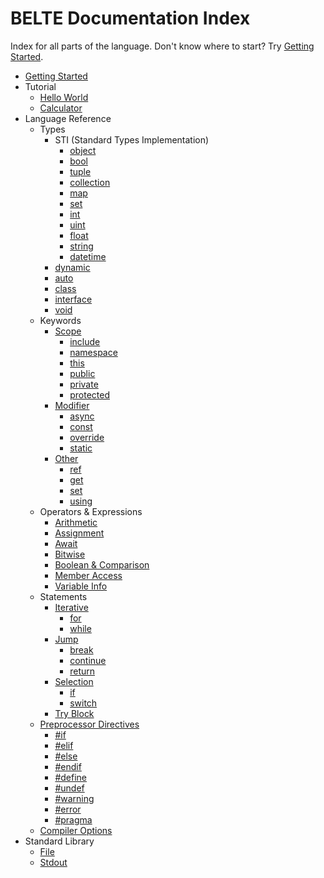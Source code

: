 # BELTE Documentation Index

Index for all parts of the language. Don't know where to start? Try [Getting Started](GettingStarted.md).

- [Getting Started](GettingStarted.md)
- Tutorial
  - [Hello World](Tutorial/HelloWorld.md)
  - [Calculator](Tutorial/Calculator.md)
- Language Reference
  - Types
    - STI (Standard Types Implementation)
      - [object](Reference/Types/Simple.md#Object)
      - [bool](Reference/Types/Simple.md#Boolean)
      - [tuple](Reference/Types/Simple.md#Tuple)
      - [collection](Reference/Types/Enumerable.md#Collection)
      - [map](Reference/Types/Enumerable.md#Map)
      - [set](Reference/Types/Enumerable.md#Set)
      - [int](Reference/Types/Numerical.md#Integer)
      - [uint](Reference/Types/Numerical.md#PositiveUnsigned_Integer)
      - [float](Reference/Types/Numerical.md#Floating_Point_Number)
      - [string](Reference/Types/String.md)
      - [datetime](Reference/Types/DateTime.md)
    - [dynamic](Reference/Types/Definition.md#Dynamic_Typing)
    - [auto](Reference/Types/Definition.md#Implicit_Typing)
    - [class](Reference/Types/Definition.md#Classes)
    - [interface](Reference/Types/Definition.md#Interfaces)
    - [void](Reference/Types/Definition.md#Void)
  - Keywords
    - [Scope](Reference/Keywords/Scope.md)
      - [include](Reference/Keywords/Scope.md#Include)
      - [namespace](Reference/Keywords/Scope.md#Namespace)
      - [this](Reference/Keywords/Scope.md#This)
      - [public](Reference/Keywords/Scope.md#Public)
      - [private](Reference/Keywords/Scope.md#Private)
      - [protected](Reference/Keywords/Scope.md#Protected)
    - [Modifier](Reference/Keywords/Modifier.md)
      - [async](Reference/Keywords/Modifier.md#Asynchronous)
      - [const](Reference/Keywords/Modifier.md#Constant)
      - [override](Reference/Keywords/Modifier.md#Override)
      - [static](Reference/Keywords/Modifier.md#Static)
    - [Other](Reference/Keywords/Other.md)
      - [ref](Reference/Keywords/Other.md#Reference)
      - [get](Reference/Keywords/Other.md#Getter)
      - [set](Reference/Keywords/Other.md#Setter)
      - [using](Reference/Keywords/Other.md#Aliasing)
  - Operators & Expressions
    - [Arithmetic](Reference/OperatorsExpressions/Arithmetic.md)
    - [Assignment](Reference/OperatorsExpressions/Assignment.md)
    - [Await](Reference/OperatorsExpressions/Await.md)
    - [Bitwise](Reference/OperatorsExpressions/Bitwise.md)
    - [Boolean & Comparison](Reference/OperatorsExpressions/BooleanComparison.md)
    - [Member Access](Reference/OperatorsExpressions/MemberAccess.md)
    - [Variable Info](Reference/OperatorsExpressions/VariableInfo.md)
  - Statements
    - [Iterative](Reference/Statements/Iterative.md)
      - [for](Reference/Statements/Iterative.md#For)
      - [while](Reference/Statements/Iterative.md#While)
    - [Jump](Reference/Statements/Jump.md)
      - [break](Reference/Statements/Jump.md#Break)
      - [continue](Reference/Statements/Jump.md#Continue)
      - [return](Reference/Statements/Jump.md#Return)
    - [Selection](Reference/Statements/Selection.md)
      - [if](Reference/Statements/Selection.md#If-Else)
      - [switch](Reference/Statements/Selection.md#Switch-Case)
    - [Try Block](Reference/Statements/TryBlock.md)
  - [Preprocessor Directives](Reference/Preprocessor.md)
    - [#if](Reference/Preprocessor.md#Conditionals)
    - [#elif](Reference/Preprocessor.md#Conditionals)
    - [#else](Reference/Preprocessor.md#Conditionals)
    - [#endif](Reference/Preprocessor.md#Conditionals)
    - [#define](Reference/Preprocessor.md#Definitions)
    - [#undef](Reference/Preprocessor.md#Definitions)
    - [#warning](Reference/Preprocessor.md#Messages)
    - [#error](Reference/Preprocessor.md#Messages)
    - [#pragma](Reference/Preprocessor.md#Pragmas)
  - [Compiler Options](Buckle.md)
- Standard Library
  - [File](STD/File.md)
  - [Stdout](STD/Stdout.md)
